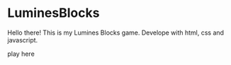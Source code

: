 # LuminesBlocks

Hello there! This is my Lumines Blocks game.
Develope with html, css and javascript.

<a herf="https://wangny.github.io/LuminesBlocks/.">play here</a>
